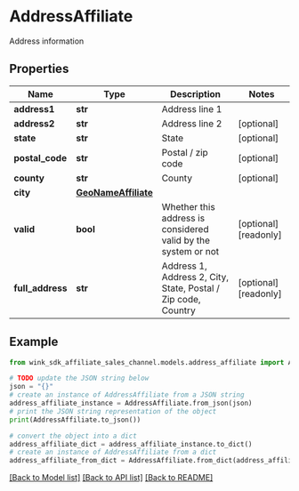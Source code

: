 # AddressAffiliate

Address information

## Properties

Name | Type | Description | Notes
------------ | ------------- | ------------- | -------------
**address1** | **str** | Address line 1 | 
**address2** | **str** | Address line 2 | [optional] 
**state** | **str** | State | [optional] 
**postal_code** | **str** | Postal / zip code | [optional] 
**county** | **str** | County | [optional] 
**city** | [**GeoNameAffiliate**](GeoNameAffiliate.md) |  | 
**valid** | **bool** | Whether this address is considered valid by the system or not | [optional] [readonly] 
**full_address** | **str** | Address 1, Address 2, City, State, Postal / Zip code, Country | [optional] [readonly] 

## Example

```python
from wink_sdk_affiliate_sales_channel.models.address_affiliate import AddressAffiliate

# TODO update the JSON string below
json = "{}"
# create an instance of AddressAffiliate from a JSON string
address_affiliate_instance = AddressAffiliate.from_json(json)
# print the JSON string representation of the object
print(AddressAffiliate.to_json())

# convert the object into a dict
address_affiliate_dict = address_affiliate_instance.to_dict()
# create an instance of AddressAffiliate from a dict
address_affiliate_from_dict = AddressAffiliate.from_dict(address_affiliate_dict)
```
[[Back to Model list]](../README.md#documentation-for-models) [[Back to API list]](../README.md#documentation-for-api-endpoints) [[Back to README]](../README.md)


